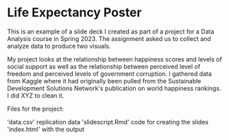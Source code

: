 # Life Expectancy Poster

This is an example of a slide deck I created as part of a project for a Data Analysis course in Spring 2023. The assignment asked us to collect and analyze data to produce two visuals.

My project looks at the relationship between happiness scores and levels of social support as well as the relationship between perceived level of freedom and perceived levels of government corruption. I gathered data from Kaggle where it had originally been pulled from the Sustainable Development Solutions Network's publication on world happiness rankings. I did XYZ to clean it.

Files for the project:

'data.csv' replication data
'slidescript.Rmd' code for creating the slides
'index.html' with the output
